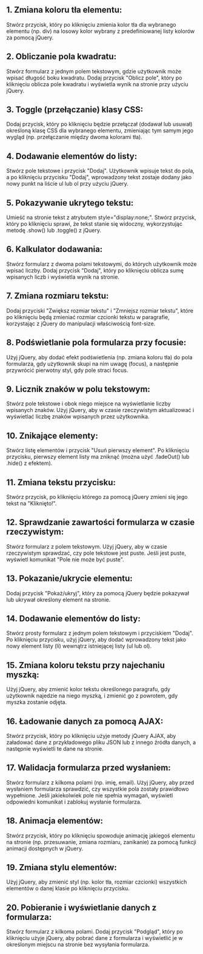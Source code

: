 ## 1. Zmiana koloru tła elementu: 
Stwórz przycisk, który po kliknięciu zmienia kolor tła dla wybranego elementu (np. div) na losowy kolor wybrany z predefiniowanej listy kolorów za pomocą jQuery.
## 2. Obliczanie pola kwadratu: 
Stwórz formularz z jednym polem tekstowym, gdzie użytkownik może wpisać długość boku kwadratu. Dodaj przycisk "Oblicz pole", który po kliknięciu oblicza pole kwadratu i wyświetla wynik na stronie przy użyciu jQuery.
## 3. Toggle (przełączanie) klasy CSS: 
Dodaj przycisk, który po kliknięciu będzie przełączał (dodawał lub usuwał) określoną klasę CSS dla wybranego elementu, zmieniając tym samym jego wygląd (np. przełączanie między dwoma kolorami tła).
## 4. Dodawanie elementów do listy: 
Stwórz pole tekstowe i przycisk "Dodaj". Użytkownik wpisuje tekst do pola, a po kliknięciu przycisku "Dodaj", wprowadzony tekst zostaje dodany jako nowy punkt na liście ul lub ol przy użyciu jQuery.
## 5. Pokazywanie ukrytego tekstu: 
Umieść na stronie tekst z atrybutem style="display:none;". Stwórz przycisk, który po kliknięciu sprawi, że tekst stanie się widoczny, wykorzystując metodę .show() lub .toggle() z jQuery.
## 6. Kalkulator dodawania: 
Stwórz formularz z dwoma polami tekstowymi, do których użytkownik może wpisać liczby. Dodaj przycisk "Dodaj", który po kliknięciu oblicza sumę wpisanych liczb i wyświetla wynik na stronie.
## 7. Zmiana rozmiaru tekstu: 
Dodaj przyciski "Zwiększ rozmiar tekstu" i "Zmniejsz rozmiar tekstu", które po kliknięciu będą zmieniać rozmiar czcionki tekstu w paragrafie, korzystając z jQuery do manipulacji właściwością font-size.
## 8. Podświetlanie pola formularza przy focusie: 
Użyj jQuery, aby dodać efekt podświetlenia (np. zmiana koloru tła) do pola formularza, gdy użytkownik skupi na nim uwagę (focus), a następnie przywrócić pierwotny styl, gdy pole straci focus.
## 9. Licznik znaków w polu tekstowym: 
Stwórz pole tekstowe i obok niego miejsce na wyświetlanie liczby wpisanych znaków. Użyj jQuery, aby w czasie rzeczywistym aktualizować i wyświetlać liczbę znaków wpisanych przez użytkownika.
## 10. Znikające elementy: 
Stwórz listę elementów i przycisk "Usuń pierwszy element". Po kliknięciu przycisku, pierwszy element listy ma zniknąć (można użyć .fadeOut() lub .hide() z efektem).
## 11. Zmiana tekstu przycisku: 
Stwórz przycisk, po kliknięciu którego za pomocą jQuery zmieni się jego tekst na "Kliknięto!".
## 12. Sprawdzanie zawartości formularza w czasie rzeczywistym: 
Stwórz formularz z polem tekstowym. Użyj jQuery, aby w czasie rzeczywistym sprawdzać, czy pole tekstowe jest puste. Jeśli jest puste, wyświetl komunikat "Pole nie może być puste".
## 13. Pokazanie/ukrycie elementu: 
Dodaj przycisk "Pokaż/ukryj", który za pomocą jQuery będzie pokazywał lub ukrywał określony element na stronie.
## 14. Dodawanie elementów do listy: 
Stwórz prosty formularz z jednym polem tekstowym i przyciskiem "Dodaj". Po kliknięciu przycisku, użyj jQuery, aby dodać wprowadzony tekst jako nowy element listy (li) wewnątrz istniejącej listy (ul lub ol).
## 15. Zmiana koloru tekstu przy najechaniu myszką: 
Użyj jQuery, aby zmienić kolor tekstu określonego paragrafu, gdy użytkownik najedzie na niego myszką, i zmienić go z powrotem, gdy myszka zostanie odjęta.
## 16. Ładowanie danych za pomocą AJAX: 
Stwórz przycisk, który po kliknięciu użyje metody jQuery AJAX, aby załadować dane z przykładowego pliku JSON lub z innego źródła danych, a następnie wyświetli te dane na stronie.
## 17. Walidacja formularza przed wysłaniem: 
Stwórz formularz z kilkoma polami (np. imię, email). Użyj jQuery, aby przed wysłaniem formularza sprawdzić, czy wszystkie pola zostały prawidłowo wypełnione. Jeśli jakiekolwiek pole nie spełnia wymagań, wyświetl odpowiedni komunikat i zablokuj wysłanie formularza.
## 18. Animacja elementów: 
Stwórz przycisk, który po kliknięciu spowoduje animację jakiegoś elementu na stronie (np. przesuwanie, zmiana rozmiaru, zanikanie) za pomocą funkcji animacji dostępnych w jQuery.
## 19. Zmiana stylu elementów: 
Użyj jQuery, aby zmienić styl (np. kolor tła, rozmiar czcionki) wszystkich elementów o danej klasie po kliknięciu przycisku.
## 20. Pobieranie i wyświetlanie danych z formularza: 
Stwórz formularz z kilkoma polami. Dodaj przycisk "Podgląd", który po kliknięciu użyje jQuery, aby pobrać dane z formularza i wyświetlić je w określonym miejscu na stronie bez wysyłania formularza.